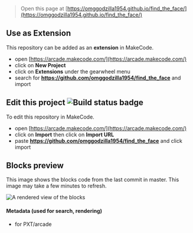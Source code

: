  


> Open this page at [https://omggodzilla1954.github.io/find_the_face/](https://omggodzilla1954.github.io/find_the_face/)

## Use as Extension

This repository can be added as an **extension** in MakeCode.

* open [https://arcade.makecode.com/](https://arcade.makecode.com/)
* click on **New Project**
* click on **Extensions** under the gearwheel menu
* search for **https://github.com/omggodzilla1954/find_the_face** and import

## Edit this project ![Build status badge](https://github.com/omggodzilla1954/find_the_face/workflows/MakeCode/badge.svg)

To edit this repository in MakeCode.

* open [https://arcade.makecode.com/](https://arcade.makecode.com/)
* click on **Import** then click on **Import URL**
* paste **https://github.com/omggodzilla1954/find_the_face** and click import

## Blocks preview

This image shows the blocks code from the last commit in master.
This image may take a few minutes to refresh.

![A rendered view of the blocks](https://github.com/omggodzilla1954/find_the_face/raw/master/.github/makecode/blocks.png)

#### Metadata (used for search, rendering)

* for PXT/arcade
<script src="https://makecode.com/gh-pages-embed.js"></script><script>makeCodeRender("{{ site.makecode.home_url }}", "{{ site.github.owner_name }}/{{ site.github.repository_name }}");</script>
